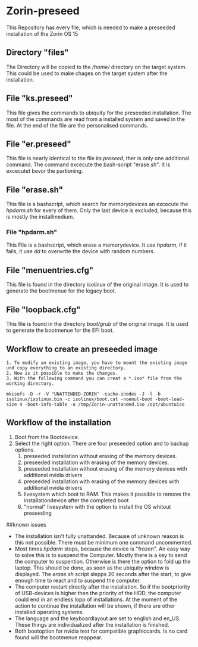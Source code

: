 # Zorin-preseed
This Repository has every file, which is needed to make a preseeded installation of the Zorin OS 15

## Directory "files"
The Directory will be copied to the */home/* directory on the target system. This could be used to make chages on the target system after the installation.

## File "ks.preseed"
This file gives the commands to ubiquity for the preseeded installation. The most of the commands are read from a installed system and saved in the file. At the end of the file are the personalised commands.

## File "er.preseed"
This file is nearly identical to the file *ks.preseed*, ther is only one additional command. The command excecute the bash-script "erase.sh". It is excecutet bevor the partioning.

## File "erase.sh"
This file is a bashscript, which search for memorydevices an excecute the *hpdarm.sh* for every of them. Only the last device is excluded, because this is mostly the installmedium.

### File "hpdarm.sh"
This File is a bashscript, which erase a memorydevice. It use *hpdarm*, if it fails, it use *dd* to overwrite the device with random numbers.

## File "menuentries.cfg"
This file is found in the directory *isolinux* of the original image. It is used to generate the bootmenue for the legacy boot.

## File "loopback.cfg"
This file is found in the directory *boot/grub* of the original image. It is used to generate the bootmenue for the EFI boot.

## Workflow to create an preseeded image
	1. To modify an existing image, you have to mount the existing image und copy everything to an existing directory.
	2. Now is it possible to make the changes.
	3. With the following command you can creat a *.iso* file from the working directory. 

```
mkisofs -D -r -V "UNATTENDED-ZORIN" -cache-inodes -J -l -b isolinux/isolinux.bin -c isolinux/boot.cat -noemul-boot -boot-load-size 4 -boot-info-table -o /tmp/Zorin-unattanded.iso /opt/ubuntuiso
```

## Workflow of the installation
1. Boot from the Bootdevice.
2. Select the right option. There are four preseeded option and to backup options.
   1. preseeded installation without erasing of the memory devices.
   2. preseeded installation with erasing of the memory devices.
   3. preseeded installation without erasing of the memory devices with additional nvidia drivers
   4. preseeded installation with erasing of the memory devices with additional nvidia drivers
   5. livesystem which boot to RAM. This makes it possible to remove the installationdevice after the completed boot
   6. "normal" livesystem with the option to install the OS whitout preseeding

##known issues
- The installation isn't fully unattanded. Because of unknown reason is this not possible. There must be minimum one command uncommented.
- Most times *hpdarm* stops, because the device is "frozen". An easy way to solve this is to suspend the Computer. Mostly there is a key to send the computer to suspention. Otherwise is there the option to fold up the laptop. This should be done, as soon as the ubiquity window is displayed. The *erase.sh* script slepps 20 seconds after the start, to give enough time to react and to suspend the computer.
- The computer restart directly after the installation. So if the bootpriority of USB-devices is higher then the priority of the HDD, the computer could end in an endless lopp of installations. At the moment of the action to continue the installation will be shown, if there are other installed operating systems.
- The language and the keyboardlayout are set to english and en_US. These things are individualized after the installation is finished. 
- Both bootoption for nvidia test for compatible graphiccards. Is no card found will the bootmenue reappear.
